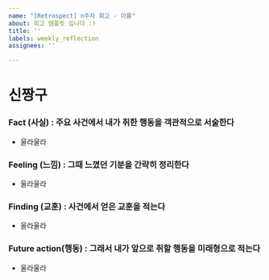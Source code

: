 ```yaml
---
name: "[Retrospect] n주차 회고 - 이름"
about: 회고 템플릿 입니다 :)
title: ''
labels: weekly_reflection
assignees: ''

---
```


# 신짱구

### Fact (사실) : 주요 사건에서 내가 취한 행동을 객관적으로 서술한다
- 울라울라

### Feeling (느낌) : 그때 느꼈던 기분을 간략히 정리한다
- 울라울라

### Finding (교훈) : 사건에서 얻은 교훈을 적는다  
- 울라울라

### Future action(행동) : 그래서 내가 앞으로 취할 행동을 미래형으로 적는다  
- 울라울라
